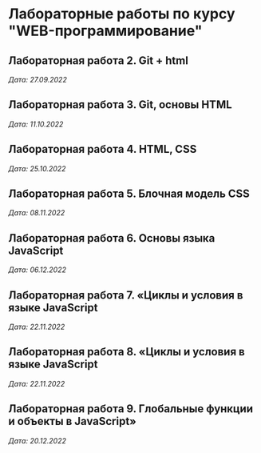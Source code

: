 # Лабораторные работы по курсу "WEB-программирование"

## Лабораторная работа 2. Git + html

*Дата: 27.09.2022*

## Лабораторная работа 3. Git, основы HTML

*Дата: 11.10.2022*

## Лабораторная работа 4. HTML, CSS

*Дата: 25.10.2022*

## Лабораторная работа 5. Блочная модель CSS

*Дата: 08.11.2022*

## Лабораторная работа 6. Основы языка JavaScript

*Дата: 06.12.2022*

## Лабораторная работа 7. «Циклы и условия в языке JavaScript

*Дата: 22.11.2022*

## Лабораторная работа 8. «Циклы и условия в языке JavaScript

*Дата: 22.11.2022*

## Лабораторная работа 9. Глобальные функции и объекты в JavaScript»

*Дата: 20.12.2022*